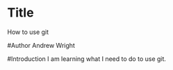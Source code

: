# Title
How to use git

#Author
Andrew Wright

#Introduction
I am learning what I need to do to use git.
